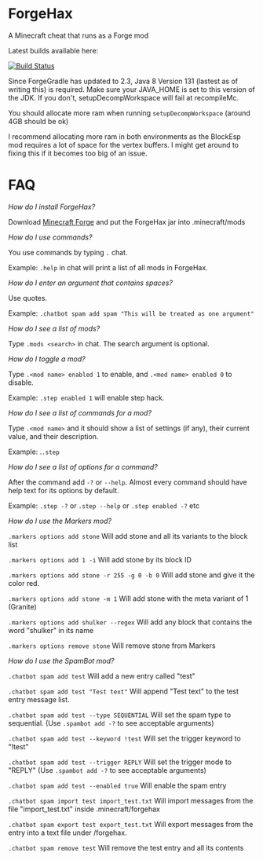 # ForgeHax
A Minecraft cheat that runs as a Forge mod

Latest builds available here: 

[![Build Status](http://jenkins.daporkchop.net/job/Minecraft/job/ForgeHax/badge/icon)](http://jenkins.daporkchop.net/job/Minecraft/job/ForgeHax/)

Since ForgeGradle has updated to 2.3, Java 8 Version 131 (lastest as of writing this) is required. Make sure your JAVA_HOME is set to this version of the JDK. If you don't, setupDecompWorkspace will fail at recompileMc.

You should allocate more ram when running `setupDecompWorkspace` (around 4GB should be ok)

I recommend allocating more ram in both environments as the BlockEsp mod requires a lot of space for the vertex buffers. I might get around to fixing this if it becomes too big of an issue.

# FAQ
_How do I install ForgeHax?_

Download [Minecraft Forge](https://files.minecraftforge.net/) and put the ForgeHax jar into .minecraft/mods

_How do I use commands?_

You use commands by typing `.` chat.

Example: `.help` in chat will print a list of all mods in ForgeHax.

_How do I enter an argument that contains spaces?_

Use quotes.

Example: `.chatbot spam add spam "This will be treated as one argument"`

_How do I see a list of mods?_

Type `.mods <search>` in chat. The search argument is optional.

_How do I toggle a mod?_

Type `.<mod name> enabled 1` to enable, and `.<mod name> enabled 0` to disable.

Example: `.step enabled 1` will enable step hack.

_How do I see a list of commands for a mod?_

Type `.<mod name>` and it should show a list of settings (if any), their current value, and their description.

Example: .`.step`

_How do I see a list of options for a command?_

After the command add `-?` or `--help`. Almost every command should have help text for its options by default.

Example: `.step -?` or `.step --help` or `.step enabled -?` etc

_How do I use the Markers mod?_

`.markers options add stone` Will add stone and all its variants to the block list

`.markers options add 1 -i` Will add stone by its block ID

`.markers options add stone -r 255 -g 0 -b 0` Will add stone and give it the color red.

`.markers options add stone -m 1` Will add stone with the meta variant of 1 (Granite)

`.markers options add shulker --regex` Will add any block that contains the word "shulker" in its name

`.markers options remove stone` Will remove stone from Markers

_How do I use the SpamBot mod?_

`.chatbot spam add test` Will add a new entry called "test"

`.chatbot spam add test "Test text"` Will append "Test text" to the test entry message list.

`.chatbot spam add test --type SEQUENTIAL` Will set the spam type to sequential. (Use `.spambot add -?` to see acceptable arguments)

`.chatbot spam add test --keyword !test` Will set the trigger keyword to "!test"
 
`.chatbot spam add test --trigger REPLY` Will set the trigger mode to "REPLY" (Use `.spambot add -?` to see acceptable arguments)
 
`.chatbot spam add test --enabled true` Will enable the spam entry 
 
`.chatbot spam import test import_test.txt` Will import messages from the file "import_test.txt" inside .minecraft/forgehax

`.chatbot spam export test export_test.txt` Will export messages from the entry into a text file under /forgehax.
 
`.chatbot spam remove test` Will remove the test entry and all its contents
